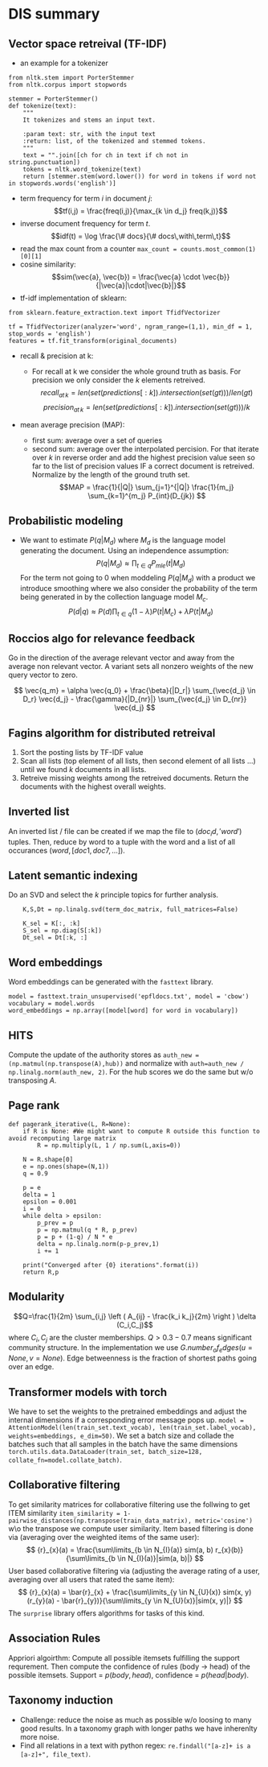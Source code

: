 # DIS summary 


## Vector space retreival (TF-IDF)
- an example for a tokenizer 

```{python}
from nltk.stem import PorterStemmer
from nltk.corpus import stopwords

stemmer = PorterStemmer() 
def tokenize(text):
    """
    It tokenizes and stems an input text.
    
    :param text: str, with the input text
    :return: list, of the tokenized and stemmed tokens.
    """
    text = "".join([ch for ch in text if ch not in string.punctuation])
    tokens = nltk.word_tokenize(text)
    return [stemmer.stem(word.lower()) for word in tokens if word not in stopwords.words('english')]
```
- term frequency for term $i$ in document $j$: 
$$tf(i,j) = \frac{freq(i,j)}{\max_{k \in d_j} freq(k,j)}$$
- inverse document frequency for term $t$. 
$$idf(t) = \log \frac{\# docs}{\# docs\,with\,term\,t}$$
- read the max count from a counter `max_count = counts.most_common(1)[0][1]`
- cosine similarity: 
$$sim(\vec{a}, \vec{b}) = \frac{\vec{a} \cdot \vec{b}}{|\vec{a}|\cdot|\vec{b}|}$$
- tf-idf implementation of sklearn: 
```{python}
from sklearn.feature_extraction.text import TfidfVectorizer

tf = TfidfVectorizer(analyzer='word', ngram_range=(1,1), min_df = 1, stop_words = 'english')
features = tf.fit_transform(original_documents)
```
- recall & precision at k: 
  - For recall at k we consider the whole ground truth as basis. For precision we only consider the $k$ elements retreived.
  $$recall_{at \, k} = len(set(predictions[:k]).intersection(set(gt))) / len(gt)$$
  $$precision_{at \, k} = len(set(predictions[:k]).intersection(set(gt))) / k$$

- mean average precision (MAP): 
  - first sum: average over a set of queries
  - second sum: average over the interpolated percision. For that iterate over $k$ in reverse order and add the highest precision value seen so far to the list of precision values IF a correct document is retreived. Normalize by the length of the ground truth set. 
  $$MAP = \frac{1}{|Q|} \sum_{j=1}^{|Q|} \frac{1}{m_j} \sum_{k=1}^{m_j} P_{int}(D_{jk}) $$


## Probabilistic modeling
- We want to estimate $P(q|M_d)$ where $M_d$ is the language model generating the document. Using an independence assumption: 
$$P(q|M_d) \approx \prod_{t \in q} P_{mle} (t | M_d)$$
For the term not going to 0 when moddeling $P(q|M_d)$ with a product we introduce smoothing where we also consider the probability of the term being generated in by the collection language model $M_c$. 
$$P(d|q) \approx P(d) \prod_{t\in q} (1-\lambda) P(t|M_c) + \lambda P(t|M_d) $$


## Roccios algo for relevance feedback 
Go in the direction of the average relevant vector and away from the average non relevant vector. A variant sets all nonzero weights of the new query vector to zero. 

$$ \vec{q_m} = \alpha \vec{q_0} + \frac{\beta}{|D_r|} \sum_{\vec{d_j} \in D_r} \vec{d_j} - \frac{\gamma}{|D_{nr}|} \sum_{\vec{d_j} \in D_{nr}} \vec{d_j} $$


## Fagins algorithm for distributed retreival
1. Sort the posting lists by TF-IDF value 
2. Scan all lists (top element of all lists, then second element of all lists ...) until we found $k$ documents in all lists. 
3. Retreive missing weights among the retreived documents. Return the documents with the highest overall weights.


## Inverted list 
An inverted list / file can be created if we map the file to $(doc_id, 'word')$ tuples. Then, reduce by word to a tuple with the word and a list of all occurances $(word, [doc1, doc7, ...])$.


## Latent semantic indexing 
Do an SVD and select the $k$ principle topics for further analysis. 

```{python}
    K,S,Dt = np.linalg.svd(term_doc_matrix, full_matrices=False)

    K_sel = K[:, :k]
    S_sel = np.diag(S[:k])
    Dt_sel = Dt[:k, :]
```


## Word embeddings
Word embeddings can be generated with the `fasttext` library. 
```{python}
model = fasttext.train_unsupervised('epfldocs.txt', model = 'cbow')
vocabulary = model.words
word_embeddings = np.array([model[word] for word in vocabulary])
```

## HITS 
Compute the update of the authority stores as `auth_new = (np.matmul(np.transpose(A),hub))` and normalize with `auth=auth_new /  np.linalg.norm(auth_new, 2)`. For the hub scores we do the same but w/o transposing $A$. 


## Page rank 
```{python}
def pagerank_iterative(L, R=None):
    if R is None: #We might want to compute R outside this function to avoid recomputing large matrix
        R = np.multiply(L, 1 / np.sum(L,axis=0))
        
    N = R.shape[0]
    e = np.ones(shape=(N,1))
    q = 0.9

    p = e
    delta = 1
    epsilon = 0.001
    i = 0
    while delta > epsilon:
        p_prev = p
        p = np.matmul(q * R, p_prev)
        p = p + (1-q) / N * e
        delta = np.linalg.norm(p-p_prev,1)
        i += 1

    print("Converged after {0} iterations".format(i))
    return R,p
```


## Modularity 
$$Q=\frac{1}{2m} \sum_{i,j} \left ( A_{ij} - \frac{k_i k_j}{2m} \right ) \delta (C_i,C_j)$$
where $C_i, C_j$ are the cluster memberships. $Q>0.3-0.7$ means significant community structure. In the implementation we use $G.number_of_edges(u=None,v=None)$. Edge betweenness is the fraction of shortest paths going over an edge. 


## Transformer models with torch
We have to set the weights to the pretrained embeddings and adjust the internal dimensions if a corresponding error message pops up. `model = AttentionModel(len(train_set.text_vocab), len(train_set.label_vocab), weights=embeddings, e_dim=50)`. We set a batch size and collade the batches such that all samples in the batch have the same dimensions `torch.utils.data.DataLoader(train_set, batch_size=128, collate_fn=model.collate_batch)`. 


## Collaborative filtering 
To get similarity matrices for collaborative filtering use the follwing to get ITEM similarity `item_similarity = 1-pairwise_distances(np.transpose(train_data_matrix), metric='cosine')` w\o the transpose we compute user similarity. Item based filtering is done via (averaging over the weighted items of the same user): 
$$
{r}_{x}(a) =  \frac{\sum\limits_{b \in N_{I}(a)} sim(a, b) r_{x}(b)}{\sum\limits_{b \in N_{I}(a)}|sim(a, b)|}
$$
User based collaborative filtering via (adjusting the average rating of a user, averaging over all users that rated the same item): 
$$
{r}_{x}(a) = \bar{r}_{x} + \frac{\sum\limits_{y \in N_{U}(x)} sim(x, y) (r_{y}(a) - \bar{r}_{y})}{\sum\limits_{y \in N_{U}(x)}|sim(x, y)|}
$$
The `surprise` library offers algorithms for tasks of this kind. 


## Association Rules
Appriori algoirthm: Compute all possible itemsets fulfilling the support requrement. Then compute the confidence of rules (body -> head) of the possible itemsets. Support = $p(body,head)$, confidence = $p(head|body)$. 


## Taxonomy induction 
- Challenge: reduce the noise as much as possible w/o loosing to many good results. In a taxonomy graph with longer paths we have inherenlty more noise. 
- Find all relations in a text with python regex: `re.findall("[a-z]+ is a [a-z]+", file_text)`. 